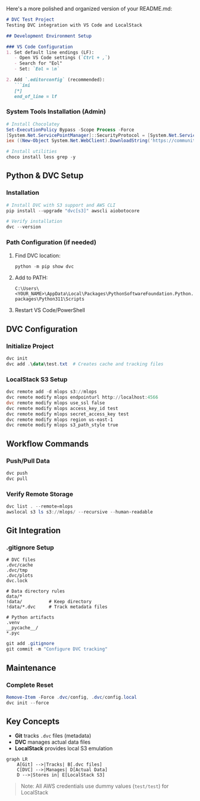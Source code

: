 Here's a more polished and organized version of your README.md:

```markdown
# DVC Test Project
Testing DVC integration with VS Code and LocalStack

## Development Environment Setup

### VS Code Configuration
1. Set default line endings (LF):
   - Open VS Code settings (`Ctrl + ,`)
   - Search for "Eol"  
   - Set: `Eol = \n`

2. Add `.editorconfig` (recommended):
   ```ini
   [*]
   end_of_line = lf
   ```

### System Tools Installation (Admin)
```powershell
# Install Chocolatey
Set-ExecutionPolicy Bypass -Scope Process -Force
[System.Net.ServicePointManager]::SecurityProtocol = [System.Net.ServicePointManager]::SecurityProtocol -bor 3072
iex ((New-Object System.Net.WebClient).DownloadString('https://community.chocolatey.org/install.ps1'))

# Install utilities
choco install less grep -y
```

## Python & DVC Setup

### Installation
```powershell
# Install DVC with S3 support and AWS CLI
pip install --upgrade "dvc[s3]" awscli aiobotocore

# Verify installation
dvc --version
```

### Path Configuration (if needed)
1. Find DVC location:
   ```powershell
   python -m pip show dvc
   ```
2. Add to PATH:
   ```
   C:\Users\<YOUR_NAME>\AppData\Local\Packages\PythonSoftwareFoundation.Python.3.11_qbz5n2kfra8p0\LocalCache\local-packages\Python311\Scripts
   ```
3. Restart VS Code/PowerShell

## DVC Configuration

### Initialize Project
```powershell
dvc init
dvc add .\data\test.txt  # Creates cache and tracking files
```

### LocalStack S3 Setup
```powershell
dvc remote add -d mlops s3://mlops
dvc remote modify mlops endpointurl http://localhost:4566
dvc remote modify mlops use_ssl false
dvc remote modify mlops access_key_id test
dvc remote modify mlops secret_access_key test
dvc remote modify mlops region us-east-1
dvc remote modify mlops s3_path_style true
```

## Workflow Commands

### Push/Pull Data
```powershell
dvc push
dvc pull
```

### Verify Remote Storage
```powershell
dvc list . --remote=mlops
awslocal s3 ls s3://mlops/ --recursive --human-readable
```

## Git Integration

### .gitignore Setup
```gitignore
# DVC files
.dvc/cache
.dvc/tmp
.dvc/plots
dvc.lock

# Data directory rules
data/*
!data/          # Keep directory
!data/*.dvc     # Track metadata files

# Python artifacts
.venv
__pycache__/
*.pyc
```

```powershell
git add .gitignore
git commit -m "Configure DVC tracking"
```

## Maintenance

### Complete Reset
```powershell
Remove-Item -Force .dvc/config, .dvc/config.local
dvc init --force
```

## Key Concepts
- **Git** tracks `.dvc` files (metadata)
- **DVC** manages actual data files
- **LocalStack** provides local S3 emulation

```mermaid
graph LR
    A[Git] -->|Tracks| B[.dvc files]
    C[DVC] -->|Manages| D[Actual Data]
    D -->|Stores in| E[LocalStack S3]
```

> Note: All AWS credentials use dummy values (`test/test`) for LocalStack
```
